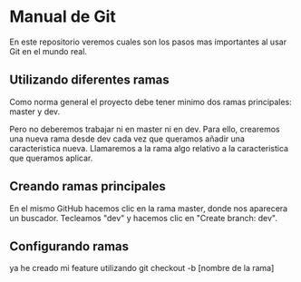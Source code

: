# Manual de Git

En este repositorio veremos cuales son los pasos mas importantes al usar Git en el mundo real.

## Utilizando diferentes ramas

Como norma general el proyecto debe tener minimo dos ramas principales: master y dev.

Pero no deberemos trabajar ni en master ni en dev. Para ello, crearemos una nueva rama desde dev cada vez que queramos añadir una caracteristica nueva. Llamaremos a la rama algo relativo a la caracteristica que queramos aplicar.

## Creando ramas principales

En el mismo GitHub hacemos clic en la rama master, donde nos aparecera un buscador. Tecleamos "dev" y hacemos clic en "Create branch: dev".

## Configurando ramas

ya he creado mi feature utilizando git checkout -b [nombre de la rama]

